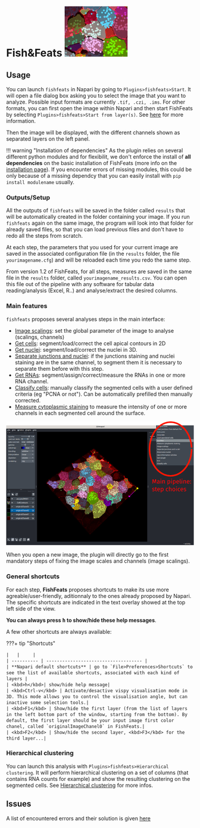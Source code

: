 # Fish&Feats ![snap](imgs/snap.png)

## Usage
You can launch `fishfeats` in Napari by going to `Plugins>fishfeats>Start`. It will open a file dialog box asking you to select the image that you want to analyze. Possible input formats are currently `.tif, .czi, .ims`. For other formats, you can first open the image within Napari and then start FishFeats by selecting `Plugins>fishfeats>Start from layer(s)`. See [here](Open-Image.md) for more information.

Then the image will be displayed, with the different channels shown as separated layers on the left panel.

!!! warning "Installation of dependencies"
	As the plugin relies on several different python modules and for flexibilit, we don't enforce the install of **all dependencies** on the basic installation of FishFeats (more info on the [installation page](./Installation.md)).
	If you encounter errors of missing modules, this could be only because of a missing dependcy that you can easily install with `pip install modulename` usually. 
	

### Outputs/Setup
All the outputs of `fishfeats` will be saved in the folder called `results` that will be automatically created in the folder containing your image. If you run `fishfeats` again on the same image, the program will look into that folder for already saved files, so that you can load previous files and don't have to redo all the steps from scratch.

At each step, the parameters that you used for your current image are saved in the associated configuration file (in the `results` folder, the file `yourimagename.cfg`) and will be reloaded each time you redo the same step.

From version 1.2 of FishFeats, for all steps, measures are saved in the same file in the `results` folder, called `yourimagename_results.csv`. You can open this file out of the pipeline with any software for tabular data reading/analysis (Excel, R..) and analyse/extract the desired columns. 


### Main features

`fishfeats` proposes several analyses steps in the main interface:

- [Image scalings](Image-scalings.md): set the global parameter of the image to analyse (scalings, channels)
- [Get cells](Get-cells.md): segment/load/correct the cell apical contours in 2D
- [Get nuclei](Get-nuclei.md): segment/load/correct the nuclei in 3D.
- [Separate junctions and nuclei](Separate-junctions-and-nuclei.md): if the junctions staining and nuclei staining are in the same channel, to segment them it is necessary to separate them before with this step.
- [Get RNAs](Get-RNAs.md): segment/assign/correct/measure the RNAs in one or more RNA channel.
- [Classify cells](Classify-cells.md): manually classify the segmented cells with a user defined criteria (eg "PCNA or not"). Can be automatically prefilled then manually corrected.
- [Measure cytoplasmic staining](Measure-cytoplasmic-staining.md) to measure the intensity of one or more channels in each segmented cell around the surface.

![main](imgs/main.png)

When you open a new image, the plugin will directly go to the first mandatory steps of fixing the image scales and channels (image scalings).

### General shortcuts

For each step, **FishFeats** proposes shortcuts to make its use more agreable/user-friendly, aditionnaly to the ones already proposed by Napari. The specific shortcuts are indicated in the text overlay showed at the top left side of the view. 

**You can always press <kbd>h</kbd> to show/hide these help messages**.

A few other shortcuts are always available:

???+ tip "Shortcuts"
	
	|   |     |	
	| ---------- | ------------------------------------ |
	| **Napari default shortcuts** | go to `File>Preferences>Shortcuts` to see the list of available shortcuts, associated with each kind of layers |
	| <kbd>h</kbd>| show/hide help message|
	| <kbd>Ctrl-v</kbd> | Activate/desactive vispy visualisation mode in 3D. This mode allows you to control the visualisation angle, but can inactive some selection tools.|
	| <kbd>F1</kbd> | Show/hide the first layer (from the list of layers in the left bottom part of the window, starting from the bottom). By default, the first layer should be your input image first color chanel, called `originalImageChanel0` in FishFeats.|
	| <kbd>F2</kbd> | Show/hide the second layer, <kbd>F3</kbd> for the third layer...|


### Hierarchical clustering

You can launch this analysis with `Plugins>fishfeats>Hierarchical clustering`.
It will perform hierarchical clustering on a set of columns (that contains RNA counts for example) and show the resulting clustering on the segmented cells. 
See [Hierarchical clustering](Hierarchical-clustering.md) for more infos.

## Issues
A list of encountered errors and their solution is given [here](Known-errors-and-solutions.md)
